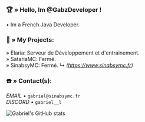 ### 🏆​ » Hello, Im @GabzDeveloper !

• Im a French Java Developer.

### 📍​ » My Projects:

» Elaria: Serveur de Développement et d'entrainement.  
» SatariaMC: Fermé.  
» SinabsyMC: Fermé.
  ↳ *(https://www.sinabsymc.fr)*

### ☎️​ » Contact(s):

*EMAIL* • `gabriel@sinabsymc.fr`  
*DISCORD* • `gabriel__l`

![Gabriel's GitHub stats](https://github-readme-stats.vercel.app/api?username=GabzDeveloper&show_icons=true&theme=radical)
